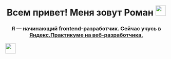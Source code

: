 <h1 align="center">Всем привет! Меня зовут Роман
<img src="https://github.com/blackcater/blackcater/raw/main/images/Hi.gif" height="32"/></h1>
<h3 align="center">Я — начинающий frontend-разработчик. Сейчас учусь в <a href="https://practicum.yandex.ru/web/">Яндекс.Практикуме на веб-разработчика.</a></h3>
<img height="32" width="32" src="https://cdn.jsdelivr.net/npm/simple-icons@v7/icons/[ICON SLUG].svg" />
